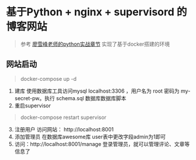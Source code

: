 # 基于Python + nginx + supervisord 的博客网站

> 参考 [廖雪峰老师的python实战章节](https://www.liaoxuefeng.com/wiki/1016959663602400/1018138095494592) 实现了基于docker搭建的环境

## 网站启动
> docker-compose up -d

1. 建库
使用数据库工具访问mysql localhost:3306 ，用户名为 root 密码为 my-secret-pw。执行 schema.sql  数据库数据库脚本
2. 重启supervisor
> docker-compose restart supervisor 
3. 注册用户
   访问网站： http://localhost:8001
4. 添加管理员
   在数据库awesome库 user表中更改字段admin为1即可
5. 访问：http://localhost:8001/manage  登录管理员，就可以管理评论、文章等信息了